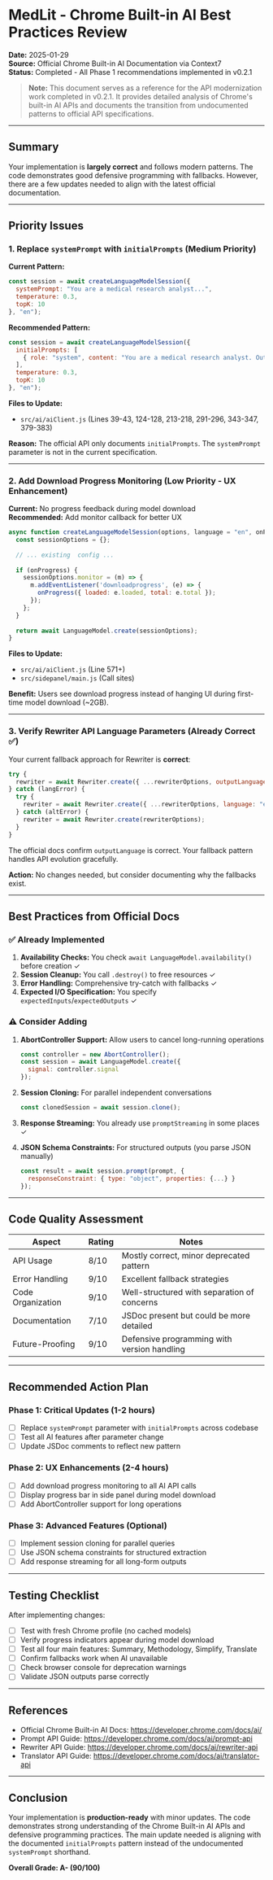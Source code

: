 # MedLit - Chrome Built-in AI Best Practices Review

**Date:** 2025-01-29  
**Source:** Official Chrome Built-in AI Documentation via Context7  
**Status:** Completed - All Phase 1 recommendations implemented in v0.2.1

> **Note:** This document serves as a reference for the API modernization work completed in v0.2.1. It provides detailed analysis of Chrome's built-in AI APIs and documents the transition from undocumented patterns to official API specifications.

---

## Summary

Your implementation is **largely correct** and follows modern patterns. The code demonstrates good defensive programming with fallbacks. However, there are a few updates needed to align with the latest official documentation.

---

## Priority Issues

### 1. **Replace `systemPrompt` with `initialPrompts`** (Medium Priority)

**Current Pattern:**
```javascript
const session = await createLanguageModelSession({
  systemPrompt: "You are a medical research analyst...",
  temperature: 0.3,
  topK: 10
}, "en");
```

**Recommended Pattern:**
```javascript
const session = await createLanguageModelSession({
  initialPrompts: [
    { role: "system", content: "You are a medical research analyst. Output strictly valid JSON." }
  ],
  temperature: 0.3,
  topK: 10
}, "en");
```

**Files to Update:**
- `src/ai/aiClient.js` (Lines 39-43, 124-128, 213-218, 291-296, 343-347, 379-383)

**Reason:** The official API only documents `initialPrompts`. The `systemPrompt` parameter is not in the current specification.

---

### 2. **Add Download Progress Monitoring** (Low Priority - UX Enhancement)

**Current:** No progress feedback during model download  
**Recommended:** Add monitor callback for better UX

```javascript
async function createLanguageModelSession(options, language = "en", onProgress = null) {
  const sessionOptions = {};
  
  // ... existing  config ...
  
  if (onProgress) {
    sessionOptions.monitor = (m) => {
      m.addEventListener('downloadprogress', (e) => {
        onProgress({ loaded: e.loaded, total: e.total });
      });
    };
  }
  
  return await LanguageModel.create(sessionOptions);
}
```

**Files to Update:**
- `src/ai/aiClient.js` (Line 571+)
- `src/sidepanel/main.js` (Call sites)

**Benefit:** Users see download progress instead of hanging UI during first-time model download (~2GB).

---

### 3. **Verify Rewriter API Language Parameters** (Already Correct ✅)

Your current fallback approach for Rewriter is **correct**:
```javascript
try {
  rewriter = await Rewriter.create({ ...rewriterOptions, outputLanguage: "en" });
} catch (langError) {
  try {
    rewriter = await Rewriter.create({ ...rewriterOptions, language: "en" });
  } catch (altError) {
    rewriter = await Rewriter.create(rewriterOptions);
  }
}
```

The official docs confirm `outputLanguage` is correct. Your fallback pattern handles API evolution gracefully.

**Action:** No changes needed, but consider documenting why the fallbacks exist.

---

## Best Practices from Official Docs

### ✅ Already Implemented

1. **Availability Checks:** You check `await LanguageModel.availability()` before creation ✓
2. **Session Cleanup:** You call `.destroy()` to free resources ✓
3. **Error Handling:** Comprehensive try-catch with fallbacks ✓
4. **Expected I/O Specification:** You specify `expectedInputs`/`expectedOutputs` ✓

### ⚠️ Consider Adding

1. **AbortController Support:** Allow users to cancel long-running operations
   ```javascript
   const controller = new AbortController();
   const session = await LanguageModel.create({
     signal: controller.signal
   });
   ```

2. **Session Cloning:** For parallel independent conversations
   ```javascript
   const clonedSession = await session.clone();
   ```

3. **Response Streaming:** You already use `promptStreaming` in some places ✓

4. **JSON Schema Constraints:** For structured outputs (you parse JSON manually)
   ```javascript
   const result = await session.prompt(prompt, {
     responseConstraint: { type: "object", properties: {...} }
   });
   ```

---

## Code Quality Assessment

| Aspect | Rating | Notes |
|--------|--------|-------|
| API Usage | 8/10 | Mostly correct, minor deprecated pattern |
| Error Handling | 9/10 | Excellent fallback strategies |
| Code Organization | 9/10 | Well-structured with separation of concerns |
| Documentation | 7/10 | JSDoc present but could be more detailed |
| Future-Proofing | 9/10 | Defensive programming with version handling |

---

## Recommended Action Plan

### Phase 1: Critical Updates (1-2 hours)
- [ ] Replace `systemPrompt` parameter with `initialPrompts` across codebase
- [ ] Test all AI features after parameter change
- [ ] Update JSDoc comments to reflect new pattern

### Phase 2: UX Enhancements (2-4 hours)
- [ ] Add download progress monitoring to all AI API calls
- [ ] Display progress bar in side panel during model download
- [ ] Add AbortController support for long operations

### Phase 3: Advanced Features (Optional)
- [ ] Implement session cloning for parallel queries
- [ ] Use JSON schema constraints for structured extraction
- [ ] Add response streaming for all long-form outputs

---

## Testing Checklist

After implementing changes:

- [ ] Test with fresh Chrome profile (no cached models)
- [ ] Verify progress indicators appear during model download
- [ ] Test all four main features: Summary, Methodology, Simplify, Translate
- [ ] Confirm fallbacks work when AI unavailable
- [ ] Check browser console for deprecation warnings
- [ ] Validate JSON outputs parse correctly

---

## References

- Official Chrome Built-in AI Docs: https://developer.chrome.com/docs/ai/
- Prompt API Guide: https://developer.chrome.com/docs/ai/prompt-api
- Rewriter API Guide: https://developer.chrome.com/docs/ai/rewriter-api
- Translator API Guide: https://developer.chrome.com/docs/ai/translator-api

---

## Conclusion

Your implementation is **production-ready** with minor updates. The code demonstrates strong understanding of the Chrome Built-in AI APIs and defensive programming practices. The main update needed is aligning with the documented `initialPrompts` pattern instead of the undocumented `systemPrompt` shorthand.

**Overall Grade: A- (90/100)**
